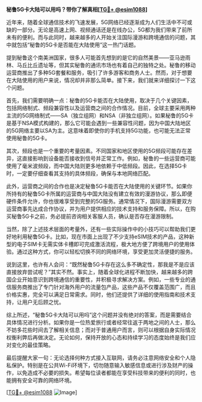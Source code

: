 **秘鲁5G卡大陆可以用吗？带你了解真相[[TG💪+ @esim1088](https://t.me/s/esim1088)]**

近年来，随着全球通信技术的飞速发展，5G网络已经逐渐成为人们生活中不可或缺的一部分。无论是高速上网、视频通话还是在线办公，5G都为我们带来了前所未有的便利。而与此同时，越来越多的人开始关注国际漫游和跨境通信的问题，其中就包括“秘鲁的5G卡是否能在大陆使用”这一热门话题。

提到秘鲁这个南美洲国家，很多人可能首先想到的是它的自然美景——亚马逊雨林、马丘比丘遗址等，但其实秘鲁的通讯市场也有着自己的独特之处。秘鲁的移动运营商推出了多种5G套餐和服务，吸引了许多游客和商务人士。然而，对于想要在大陆使用的用户来说，情况却并非那么简单。接下来，我们就来详细探讨一下这个问题。

首先，我们需要明确一点：秘鲁的5G卡能否在大陆使用，取决于几个关键因素，包括网络制式、频段兼容性以及运营商之间的合作情况。目前，全球主要采用两种主流的5G网络制式——SA（独立组网）和NSA（非独立组网）。如果秘鲁的5G卡是基于NSA模式构建的，那么它可能会遇到一些兼容性问题，因为中国大陆地区的5G网络主要以SA为主。这意味着即使你的手机支持5G功能，也可能无法正常使用秘鲁的5G卡。

其次，频段也是一个重要的考量因素。不同国家和地区使用的5G频段可能存在差异，这直接影响到设备能否接收到信号并正常工作。例如，秘鲁的一些运营商可能使用了毫米波频段，而中国大陆则更多地依赖于中低频段。因此，在选择5G卡时，一定要仔细查看其支持的具体频段，确保与本地网络匹配。

此外，运营商之间的合作也是决定秘鲁5G卡能否在大陆使用的关键环节。如果你所持有的秘鲁5G卡所属的运营商与中国大陆没有建立有效的漫游协议，那么即便硬件条件允许，你也很难享受到完整的5G服务。通常情况下，国际漫游需要双方运营商事先达成合作协议，并为用户提供相应的技术支持和服务保障。所以，在购买秘鲁5G卡之前，务必提前咨询相关客服人员，确认是否存在漫游限制。

当然，除了上述技术层面的考量外，还有一些实际操作中的小技巧可以帮助我们更好地利用秘鲁5G卡。比如，现在市面上出现了不少支持eSIM技术的产品，这种新型的电子SIM卡无需实体卡槽即可完成激活流程，极大地方便了跨境用户的使用体验。通过这种方式，你可以轻松切换不同的网络环境，享受更加灵活便捷的服务。

说到这里，也许有人会问：“既然秘鲁5G卡存在这么多不确定性，那我是不是应该直接放弃尝试呢？”其实不然。事实上，随着全球化进程不断加快，越来越多的跨国企业开始意识到跨境通信的重要性，并积极寻求解决方案。例如，一些专业的通信服务商推出了专门针对海外用户的流量包产品，这些产品不仅覆盖范围广，而且价格实惠，完全可以满足日常需求。同时，他们还提供了详细的使用指南和技术支持，让用户无后顾之忧。

综上所述，“秘鲁5G卡大陆可以用吗”这个问题并没有绝对的答案，而是需要结合具体情况进行分析。如果你是一位热爱旅行或者经常往返于两地之间的人士，那么不妨多花些时间去了解相关信息；而对于普通用户而言，则可以根据自身实际情况权衡利弊后再做决定。无论如何，保持开放的心态和持续学习的态度始终是我们应对变化的最佳策略。

最后提醒大家一句：无论选择何种方式接入互联网，请务必注意网络安全和个人隐私保护。特别是在公共Wi-Fi环境下，切勿随意输入敏感信息或进行涉及财产的操作，以免造成不必要的损失。希望每位读者都能在享受科技带来的便利的同时，也能拥有安全可靠的网络环境。

[[TG💪+ @esim1088](https://t.me/s/esim1088) ![Image](https://i.postimg.cc/4NQfJmqS/Snipaste-2025-05-13-00-14-12.png)]
